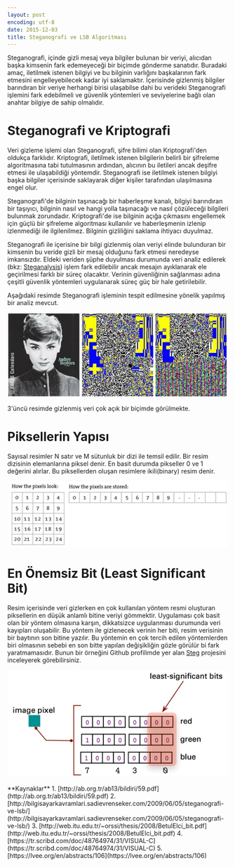 ```yaml
---
layout: post
encoding: utf-8
date: 2015-12-03
title: Steganografi ve LSB Algoritması
---
```


Steganografi, içinde gizli mesaj veya bilgiler bulunan bir veriyi, alıcıdan başka kimsenin fark edemeyeceği bir biçimde gönderme sanatıdır. Buradaki amaç, iletilmek istenen bilgiyi ve bu bilginin varlığını başkalarının fark etmesini engelleyebilecek kadar iyi saklamaktır. İçerisinde gizlenmiş bilgiler barındıran bir veriye herhangi birisi ulaşabilse dahi bu verideki Steganografi işlemini fark edebilmeli ve güvenlik yöntemleri ve seviyelerine bağlı olan anahtar bilgiye de sahip olmalıdır.

# Steganografi ve Kriptografi

Veri gizleme işlemi olan Steganografi, şifre bilimi olan Kriptografi'den oldukça farklıdır. Kriptografi, iletilmek istenen bilgilerin belirli bir şifreleme algoritmasına tabi tutulmasının ardından, alıcının bu iletileri ancak deşifre etmesi ile ulaşabildiği yöntemdir. Steganografi ise iletilmek istenen bilgiyi başka bilgiler içerisinde saklayarak diğer kişiler tarafından ulaşılmasına engel olur.

Steganografi'de bilginin taşınacağı bir haberleşme kanalı, bilgiyi barındıran bir taşıyıcı, bilginin nasıl ve hangi yolla taşınacağı ve nasıl çözüleceği bilgileri bulunmak zorundadır. Kriptografi'de ise bilginin açığa çıkmasını engellemek için güçlü bir şifreleme algoritması kullanılır ve haberleşmenin izlenip izlenmediği ile ilgilenilmez. Bilginin gizliliğini saklama ihtiyacı duyulmaz.

Steganografi ile içerisine bir bilgi gizlenmiş olan veriyi elinde bulunduran bir kimsenin bu veride gizli bir mesaj olduğunu fark etmesi neredeyse imkansızdır. Eldeki veriden şüphe duyulması durumunda veri analiz edilerek (bkz: [Steganalysis](https://en.wikipedia.org/wiki/Steganalysis)) işlem fark edilebilir ancak mesajın ayıklanarak ele geçirilmesi farklı bir süreç olacaktır. Verinin güvenliğinin sağlanması adına çeşitli güvenlik yöntemleri uygulanarak süreç güç bir hale getirilebilir.

Aşağıdaki resimde Steganografi işleminin tespit edilmesine yönelik yapılmış bir analiz mevcut.

<img src="/images/2015/lsbanalyse.jpg" style="width: 600px;"/>

3'üncü resimde gizlenmiş veri çok açık bir biçimde görülmekte.

# Piksellerin Yapısı

Sayısal resimler N satır ve M sütunluk bir dizi ile temsil edilir. Bir resim dizisinin elemanlarına piksel denir. En basit durumda pikseller 0 ve 1 değerini alırlar. Bu piksellerden oluşan resimlere ikili(binary) resim denir.

![](/images/2015/pixelarray.jpg)

# En Önemsiz Bit (Least Significant Bit)

Resim içerisinde veri gizlerken en çok kullanılan yöntem resmi oluşturan piksellerin en düşük anlamlı bitine veriyi gömmektir. Uygulaması çok basit olan bir yöntem olmasına karşın, dikkatsizce uygulanması durumunda veri kayıpları oluşabilir. Bu yöntem ile gizlenecek verinin her biti, resim verisinin bir baytının son bitine yazılır. Bu yöntemin en çok tercih edilen yöntemlerden biri olmasının sebebi en son bitte yapılan değişikliğin gözle görülür bi fark yaratmamasıdır. Bunun bir örneğini Github profilimde yer alan [Steg](https://github.com/ertseyhan/steg.git) projesini inceleyerek görebilirsiniz.

![](/images/2015/lsbits.jpg)

<div class="post__sources" markdown="1">
**Kaynaklar**  
1. [http://ab.org.tr/ab13/bildiri/59.pdf](http://ab.org.tr/ab13/bildiri/59.pdf)  
2. [http://bilgisayarkavramlari.sadievrenseker.com/2009/06/05/steganografi-ve-lsb/](http://bilgisayarkavramlari.sadievrenseker.com/2009/06/05/steganografi-ve-lsb/)  
3. [http://web.itu.edu.tr/~orssi/thesis/2008/BetulElci_bit.pdf](http://web.itu.edu.tr/~orssi/thesis/2008/BetulElci_bit.pdf)  
4. [https://tr.scribd.com/doc/48764974/31/VISUAL-C](https://tr.scribd.com/doc/48764974/31/VISUAL-C)  
5. [https://lvee.org/en/abstracts/106](https://lvee.org/en/abstracts/106)
</div>
